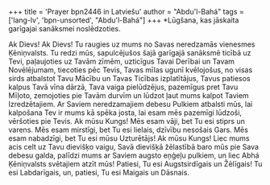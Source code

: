 +++
title = 'Prayer bpn2446 in Latviešu'
author = "Abdu'l-Bahá"
tags = ['lang-lv', 'bpn-unsorted', "Abdu'l-Bahá"]
+++
*Lūgšana, kas jāskaita garīgajai sanāksmei noslēdzoties.

Ak Dievs! Ak Dievs! Tu raugies uz mums no Savas neredzamās vienesmes Ķēniņvalsts. Tu redzi mūs, sapulcējušos šajā garīgajā sanāksmē ticībā uz Tevi, paļaujoties uz Tavām zīmēm, uzticīgus Tavai Derībai un Tavam Novēlējumam, tiecoties pēc Tevis, Tavas mīlas ugunī kvēlojošus, no visas sirds atbalstot Tavu Mācību un Tavas Ticības izplatītājus, Tavus patiesos kalpus Tavā vīna dārzā, Tava vaiga pielūdzējus, pazemīgus pret Tavu Mīļoto, zemojoties pie Tavām durvīm un lūdzot ļaut mums kalpot Taviem Izredzētajiem. Ar Saviem neredzamajiem debesu Pulkiem atbalsti mūs, lai kalpošana Tev ir mums kā spēka josta, lai esam mēs pazemīgi lūdzoši, vēršoties pie Tevis.
Ak mūsu Kungs! Mēs esam vāji, bet Tu esi stiprs un varens. Mēs esam mirstīgi, bet Tu esi lielais, dzīvību nesošais Gars. Mēs esam nabadzīgi, bet Tu esi mūsu Uzturētājs!
Ak mūsu Kungs! Liec mums acis celt uz Tavu dievišķo vaigu, Savā dievišķā žēlastībā baro mūs pie Sava debesu galda, palīdzi mums ar Saviem augsto eņģeļu pulkiem, un liec Abhá Ķēniņvalsts svētajiem atzīt mūs!
Patiesi, Tu esi Augstsirdīgais un Žēlīgais! Tu esi Labdarīgais, un, patiesi, Tu esi Maigais un Dāsnais.
